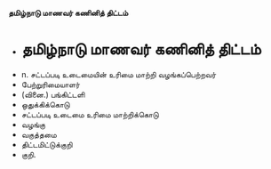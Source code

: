 **தமிழ்நாடு மாணவர் கணினித் திட்டம்**
- # தமிழ்நாடு மாணவர் கணினித் திட்டம்
- n. சட்டப்படி உடைமையின் உரிமை மாற்றி வழங்கப்பெற்றவர்
- பேற்றுரிமையாளர்
- (வினை.) பங்கிட்டளி
- ஒதுக்கிக்கொடு
- சட்டப்படி உடைமை உரிமை மாற்றிக்கொடு
- வழங்கு
- வகுத்தமை
- திட்டமிட்டுக்குறி
- குறி.

